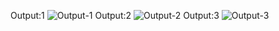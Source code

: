 Output:1
![Output-1](https://github.com/chirag2101/Office-Employee-Management-System/assets/86189786/013b4159-b977-4d98-9a13-eb7134773de0)
Output:2
![Output-2](https://github.com/chirag2101/Office-Employee-Management-System/assets/86189786/9e3b0590-bea5-440b-b836-5550a2154f8a)
Output:3
![Output-3](https://github.com/chirag2101/Office-Employee-Management-System/assets/86189786/0deeb6ea-3381-42b2-9942-203618516058)


